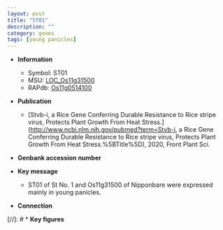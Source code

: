 ```yaml
---
layout: post
title: "ST01"
description: ""
category: genes
tags: [young panicles]
---
```


* **Information**  
    + Symbol: ST01  
    + MSU: [LOC_Os11g31500](http://rice.uga.edu/cgi-bin/ORF_infopage.cgi?orf=LOC_Os11g31500)  
    + RAPdb: [Os11g0514100](https://rapdb.dna.affrc.go.jp/locus/?name=Os11g0514100)  

* **Publication**  
    + [Stvb-i, a Rice Gene Conferring Durable Resistance to Rice stripe virus, Protects Plant Growth From Heat Stress.](http://www.ncbi.nlm.nih.gov/pubmed?term=Stvb-i, a Rice Gene Conferring Durable Resistance to Rice stripe virus, Protects Plant Growth From Heat Stress.%5BTitle%5D), 2020, Front Plant Sci.

* **Genbank accession number**  

* **Key message**  
    + ST01 of St No. 1 and Os11g31500 of Nipponbare were expressed mainly in young panicles.

* **Connection**  

[//]: # * **Key figures**  


